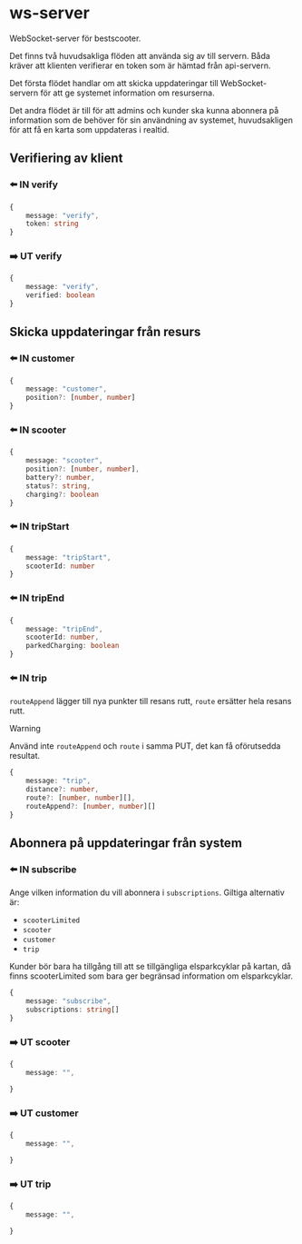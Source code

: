 # ws-server

WebSocket-server för bestscooter.

Det finns två huvudsakliga flöden att använda sig av till servern. Båda kräver att klienten verifierar en token som är hämtad från api-servern.

Det första flödet handlar om att skicka uppdateringar till WebSocket-servern för att ge systemet information om resurserna.

Det andra flödet är till för att admins och kunder ska kunna abonnera på information som de behöver för sin användning av systemet, huvudsakligen för att få en karta som uppdateras i realtid.

## Verifiering av klient

### ⬅️ IN verify

```typescript
{
    message: "verify",
    token: string
}
```

### ➡️ UT verify

```typescript
{
    message: "verify",
    verified: boolean
}
```

## Skicka uppdateringar från resurs

### ⬅️ IN customer

```typescript
{
    message: "customer",
    position?: [number, number]
}
```

### ⬅️ IN scooter

```typescript
{
    message: "scooter",
    position?: [number, number],
    battery?: number,
    status?: string,
    charging?: boolean
}
```

### ⬅️ IN tripStart

```typescript
{
    message: "tripStart",
    scooterId: number
}
```

### ⬅️ IN tripEnd

```typescript
{
    message: "tripEnd",
    scooterId: number,
    parkedCharging: boolean
}
```

### ⬅️ IN trip

`routeAppend` lägger till nya punkter till resans rutt, `route` ersätter hela resans rutt.

> [!WARNING]
> Använd inte `routeAppend` och `route` i samma PUT, det kan få oförutsedda resultat.


```typescript
{
    message: "trip",
    distance?: number,
    route?: [number, number][],
    routeAppend?: [number, number][]
}
```

## Abonnera på uppdateringar från system

### ⬅️ IN subscribe

Ange vilken information du vill abonnera i `subscriptions`. Giltiga alternativ är:

- `scooterLimited`
- `scooter`
- `customer`
- `trip`

Kunder bör bara ha tillgång till att se tillgängliga elsparkcyklar på kartan, då finns scooterLimited som bara ger begränsad information om elsparkcyklar.

```typescript
{
    message: "subscribe",
    subscriptions: string[]
}
```

### ➡️ UT scooter

```typescript
{
    message: "",

}
```

### ➡️ UT customer

```typescript
{
    message: "",

}
```

### ➡️ UT trip


```typescript
{
    message: "",

}
```
